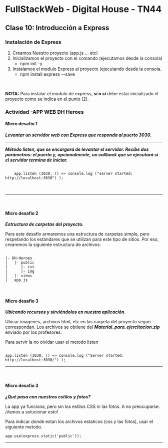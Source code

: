 # FullStackWeb - Digital House - TN44

## Clase 10: Introducción a Express

### **Instalación de Express**
1. Creamos Nuestro proyecto (app.js ... etc)
2. Inicializamos el proyecto con el comando (ejecutamos desde la consola)
    - npm init -y
3. Instalamos el modulo Express al proyecto (ejecutando desde la consola.
    - npm install express --save
<br>

**NOTA:** Para instalar el modulo de express, ***si o si*** debe estar inicializado el proyecto como se indica en el punto (2).
<br>

### **Actividad -APP WEB DH Heroes** 
#### **Micro desafio 1**

***Levantar un servidor web con Express que responda al puerto 3030.***

---

***Método listen, que se encargará de levantar el servidor. Recibe dos parámetros: el puerto y, opcionalmente, un callback que se ejecutará si el servidor termina de iniciar.***

```

    app.listen (3030, () => console.log ("server started: http://localhost:3030") ); 

```
<br>

---
<br>

#### **Micro desafio 2**
***Estructura de carpetas del proyecto.***

Para este desafío armaremos una estructura de carpetas simple, pero respetando los estándares que se utilizan para este tipo de sitios. Por eso, crearemos la siguiente estructura de archivos:

```

|- DH-Heroes
|   |- public 
|      |- css
|      |- img
|   |- views
|   app.js

```
<br>

#### **Micro desafio 3**
***Ubicando recursos y sirviéndolos en nuestra aplicación.***

Ubicar imagenes, archivos html, etc en las carpeta del proyecto segun correspondan. Los archivos se obtiene del ***Material_para_ejercitacion.zip*** enviado por los profesores.

Para servir la no olvidar usar el metodo listen

```

app.listen (3030, () => console.log ("Server started: http://localhost:3030/") ); 

```

---
<br>

#### **Micro desafio 3**
***¿Qué pasa con nuestros estilos y fotos?***

La app ya funciona, pero sin los estilos CSS ni las fotos. A no preocuparse. ¡Vamos a solucionar esto!

Para indicar donde estan los archivos estaticos (css y las fotos), usar el siguiente metodo.

```
app.use(express.static('public'));

```
---
<br>
